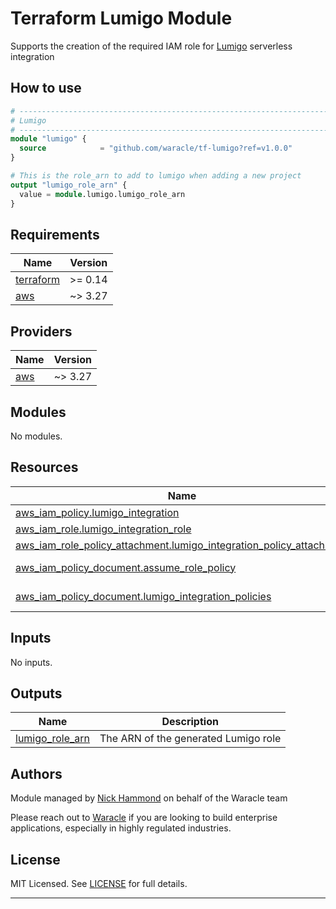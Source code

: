 # Terraform Lumigo Module

Supports the creation of the required IAM role for [Lumigo] serverless integration

## How to use

```terraform
# -----------------------------------------------------------------------------
# Lumigo
# -----------------------------------------------------------------------------
module "lumigo" {
  source            = "github.com/waracle/tf-lumigo?ref=v1.0.0"
}

# This is the role_arn to add to lumigo when adding a new project
output "lumigo_role_arn" {
  value = module.lumigo.lumigo_role_arn
}
```
<!-- BEGINNING OF PRE-COMMIT-TERRAFORM DOCS HOOK -->
## Requirements

| Name | Version |
|------|---------|
| <a name="requirement_terraform"></a> [terraform](#requirement\_terraform) | >= 0.14 |
| <a name="requirement_aws"></a> [aws](#requirement\_aws) | ~> 3.27 |

## Providers

| Name | Version |
|------|---------|
| <a name="provider_aws"></a> [aws](#provider\_aws) | ~> 3.27 |

## Modules

No modules.

## Resources

| Name | Type |
|------|------|
| [aws_iam_policy.lumigo_integration](https://registry.terraform.io/providers/hashicorp/aws/latest/docs/resources/iam_policy) | resource |
| [aws_iam_role.lumigo_integration_role](https://registry.terraform.io/providers/hashicorp/aws/latest/docs/resources/iam_role) | resource |
| [aws_iam_role_policy_attachment.lumigo_integration_policy_attachment](https://registry.terraform.io/providers/hashicorp/aws/latest/docs/resources/iam_role_policy_attachment) | resource |
| [aws_iam_policy_document.assume_role_policy](https://registry.terraform.io/providers/hashicorp/aws/latest/docs/data-sources/iam_policy_document) | data source |
| [aws_iam_policy_document.lumigo_integration_policies](https://registry.terraform.io/providers/hashicorp/aws/latest/docs/data-sources/iam_policy_document) | data source |

## Inputs

No inputs.

## Outputs

| Name | Description |
|------|-------------|
| <a name="output_lumigo_role_arn"></a> [lumigo\_role\_arn](#output\_lumigo\_role\_arn) | The ARN of the generated Lumigo role |
<!-- END OF PRE-COMMIT-TERRAFORM DOCS HOOK -->


## Authors

Module managed by [Nick Hammond](https://github.com/nhammond101) on behalf of the Waracle team

Please reach out to [Waracle](https://waracle.com) if you are looking to build enterprise applications, especially in highly regulated industries.

## License

MIT Licensed. See [LICENSE](https://github.com/waracle/tf-lumigo/tree/main/LICENSE) for full details.

---

[Lumigo]: https://lumigo.io/


